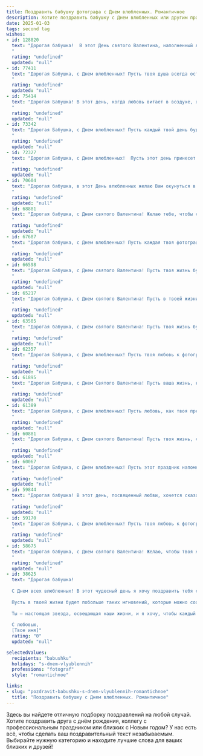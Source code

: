 ```yaml
---
title: Поздравить бабушку фотографа с Днем влюбленных. Романтичное
description: Хотите поздравить бабушку с Днем влюбленных или другим праздником? Наш ИИ создаст незабываемое поздравление, а вы обязательно выделитесь среди других.  
date: 2025-01-03
tags: second tag
wishes:
- id: 128820
  text: "Дорогая бабушка!  В этот День святого Валентина, наполненный любовью и нежностью, хочу пожелать тебе океан романтических чувств, ярких, как твои лучшие фотографии, воспоминаний и, конечно же, крепкого здоровья и множества счастливых моментов! Пусть твоя жизнь будет полна света, тепла и любви, как прекрасные снимки, которые ты создаешь.  Целую и очень люблю!
  "
  rating: "undefined"
  updated: "null"
- id: 77411
  text: "Дорогая Бабушка, с Днем влюбленных! Пусть твоя душа всегда остаётся молодой и влюблённой в жизнь, как в твоих самых душевных фотографиях. Желаю, чтобы любовь и теплота окружали тебя, как свет в твоём объективе.
  "
  rating: "undefined"
  updated: "null"
- id: 75414
  text: "Дорогая Бабушка! В этот день, когда любовь витает в воздухе, хочется пожелать тебе, чтобы твоя душа всегда была полна теплоты и вдохновения, как твои фотографии. Пусть твоя жизнь будет яркой и красивой, как твои снимки, а сердце всегда будет переполнено любовью! С Днем Святого Валентина!
  "
  rating: "undefined"
  updated: "null"
- id: 73342
  text: "Дорогая Бабушка, с Днем влюбленных! Пусть каждый твой день будет наполнен любовью, как твои фотографии – красотой и теплом. Желаю тебе крепкого здоровья и счастливых моментов, чтобы ты могла запечатлеть их в своей памяти, как любимую фотографию.
  "
  rating: "undefined"
  updated: "null"
- id: 72327
  text: "Дорогая Бабушка, с Днем влюбленных!  Пусть этот день принесет тебе море любви, нежности и счастливых мгновений, словно в твоих самых теплых фотографиях. Ты  запечатлела тысячу улыбок и моментов радости, пусть же и сегодня твоя жизнь будет полна  восторга и света!
  "
  rating: "undefined"
  updated: "null"
- id: 70604
  text: "Дорогая бабушка, в этот День влюбленных желаю Вам окунуться в мир нежности и романтики, как в те чудесные мгновения Вашей молодости, когда любовь цвела яркими красками. Пусть Ваша душа всегда остаётся светлой и открытой для любви, как объектив Вашего фотоаппарата, запечатлевающего самые прекрасные моменты жизни!
  "
  rating: "undefined"
  updated: "null"
- id: 68881
  text: "Дорогая бабушка, с Днем святого Валентина! Желаю тебе, чтобы сердце твое всегда было полным любви, как объектив твоего фотоаппарата, запечатлевающий самые яркие и трогательные моменты жизни. Пусть любовь всегда окружает тебя, словно волшебный свет, делая твои дни светлее и радостнее.
  "
  rating: "undefined"
  updated: "null"
- id: 67687
  text: "Дорогая бабушка, с Днем влюбленных! Пусть каждая твоя фотография, как твоё искусство, будет наполнена любовью и нежностью, как и твоя жизнь, полная любви к нам!
  "
  rating: "undefined"
  updated: "null"
- id: 66598
  text: "Дорогая Бабушка, с Днем святого Валентина! Пусть твоя жизнь будет полна любви, как твои фотографии полны жизни и эмоций. Желаю тебе море счастья, крепкого здоровья и бесконечной любви!
  "
  rating: "undefined"
  updated: "null"
- id: 65217
  text: "Дорогая бабушка, с Днем святого Валентина! Пусть в твоей жизни всегда будет место для любви и красоты, как в твоих чудесных фотографиях. Желаю тебе много ярких моментов, нежных объятий и счастливых улыбок!
  "
  rating: "undefined"
  updated: "null"
- id: 63505
  text: "Дорогая бабушка, с Днем святого Валентина! Пусть твоя жизнь будет полна ярких моментов, как твои фотографии, и пусть любовь всегда сияет в твоих глазах!
  "
  rating: "undefined"
  updated: "null"
- id: 62357
  text: "Дорогая Бабушка, с Днем влюбленных! Пусть твоя любовь к фотографии и к жизни всегда будет яркой и вдохновляющей, как лучшие творения, которые ты запечатлеваешь своим объективом. Желаю тебе теплых объятий, светлых эмоций и бесконечного вдохновения!
  "
  rating: "undefined"
  updated: "null"
- id: 61895
  text: "Дорогая Бабушка, с Днем Святого Валентина! Пусть ваша жизнь, как объектив фотокамеры, всегда будет полна ярких, красивых моментов, а любовь - как вдохновение, будет вечной и безграничной!
  "
  rating: "undefined"
  updated: "null"
- id: 61389
  text: "Дорогая Бабушка, с Днем влюбленных! Пусть любовь, как твоя прекрасная фотография, всегда будет яркой, наполненной теплыми оттенками и светлыми чувствами. Желаю, чтобы каждый день жизни был полон вдохновения и радости, как ваш объектив, запечатлевающий самые трогательные моменты.
  "
  rating: "undefined"
  updated: "null"
- id: 60881
  text: "Дорогая Бабушка, с Днем святого Валентина! Пусть твоя жизнь, словно фотопленка, будет наполнена яркими, красивыми моментами, полными любви и нежности. Желаю тебе, чтобы каждый день был расцвечен теплыми чувствами, а сердце билось в унисон с ритмом любви!
  "
  rating: "undefined"
  updated: "null"
- id: 60067
  text: "Дорогая Бабушка, с Днем влюбленных! Пусть этот праздник напомнит тебе о том, как прекрасна любовь и как сильно ты любима нашими сердцами. Желаем тебе бесконечного счастья, тепла и света. Пусть в твоей жизни всегда будет место для ярких снимков, которые ты так мастерски создаешь, ведь ты - настоящая художница, запечатлевающая моменты жизни на пленке!
  "
  rating: "undefined"
  updated: "null"
- id: 59844
  text: "Дорогая бабушка! В этот день, посвященный любви, хочется сказать тебе, что ты – самый дорогой и любимый человек в моей жизни. Твоя любовь, нежность и забота — это фото, которое навсегда сохранится в моём сердце. С Днём святого Валентина!
  "
  rating: "undefined"
  updated: "null"
- id: 59170
  text: "Дорогая Бабушка, с Днем влюбленных! Пусть твоя любовь к фотографии продолжает расцветать, как нежные цветы на весеннем снимке. Желаю тебе ярких кадров, запечатлевающих самые счастливые моменты жизни, и много-много вдохновения!
  "
  rating: "undefined"
  updated: "null"
- id: 58675
  text: "Дорогая бабушка, с Днем святого Валентина! Желаю, чтобы твоя жизнь всегда была полна ярких моментов, как снимки, которые ты умело ловишь объективом. Пусть любовь, как твоя страсть к фотографии, будет вечным источником вдохновения и счастья!
  "
  rating: "undefined"
  updated: "null"
- id: 38625
  text: "Дорогая бабушка!
  
  С Днем всех влюбленных! В этот чудесный день я хочу поздравить тебя с праздником, наполненным нежностью и любовью. Как талантливый фотограф, ты всегда ловишь самые яркие моменты жизни, запечатлевая красоту окружающего мира и передавая тепло сердца.
  
  Пусть в твоей жизни будет побольше таких мгновений, которые можно сохранить в памяти, словно самые волшебные кадры. Пусть каждый вдох, каждый взгляд и каждое прикосновение будут наполнены любовью и счастьем.
  
  Ты — настоящая звезда, освещающая наши жизни, и я хочу, чтобы каждый день тебе дарил улыбки и нежность, как ты даришь их нам. Желаю здоровья, радости и романтики в каждом дне!
  
  С любовью,
  [Твое имя]"
  rating: "0"
  updated: "null"

selectedValues:
  recipients: "babushku"
  holidays: "s-dnem-vlyublennih"
  professions: "fotograf"
  style: "romantichnoe"

links:
- slug: "pozdravit-babushku-s-dnem-vlyublennih-romantichnoe"
  title: "Поздравить бабушку с Днем влюбленных. Романтичное"
---
```


Здесь вы найдете отличную подборку поздравлений на любой случай. 
Хотите поздравить друга с днём рождения, коллегу с профессиональным праздником или близких с Новым годом? У нас есть всё, чтобы сделать ваш поздравительный текст незабываемым. Выбирайте нужную категорию и находите лучшие слова для ваших близких и друзей!
